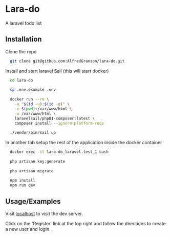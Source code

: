 
# Lara-do

A laravel todo list


## Installation

Clone the repo

```bash
  git clone git@github.com:AlfredGranson/lara-do.git
```
Install and start laravel Sail (this will start docker)
```bash
  cd lara-do
  
  cp .env.example .env
  
  docker run --rm \
    -u "$(id -u):$(id -g)" \
    -v $(pwd):/var/www/html \
    -w /var/www/html \
    laravelsail/php81-composer:latest \
    composer install --ignore-platform-reqs
    
  ./vendor/bin/sail up
```
In another tab setup the rest of the application inside the docker container
```bash
  docker exec -it lara-do_laravel.test_1 bash
  
  php artisan key:generate
  
  php artisan migrate
  
  npm install
  npm run dev
``` 
## Usage/Examples

Visit [localhost](http://localhost) to visit the dev server.

Click on the 'Register' link at the top right and follow the directions to create a new user and login.
